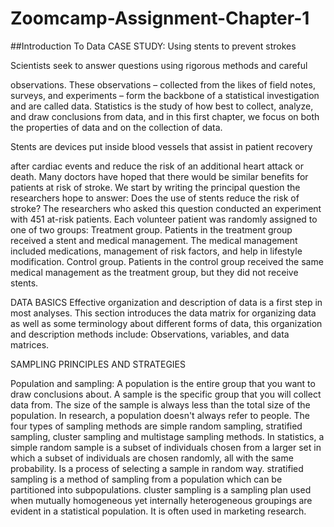 # Zoomcamp-Assignment-Chapter-1
##Introduction To Data
CASE STUDY: Using stents to prevent strokes

Scientists seek to answer questions using rigorous methods and careful

observations. These observations – collected from the likes of field
notes, surveys, and experiments – form the backbone of a statistical
investigation and are called data. Statistics is the study of how best
to collect, analyze, and draw conclusions from data, and in this first
chapter, we focus on both the properties of data and on the collection of data.

Stents are devices put inside blood vessels that assist in patient recovery

after cardiac events and reduce the risk of an additional heart attack or death. Many doctors have
hoped that there would be similar benefits for patients at risk of stroke. We start by writing the
principal question the researchers hope to answer:
Does the use of stents reduce the risk of stroke?
The researchers who asked this question conducted an experiment with 451 at-risk patients.
Each volunteer patient was randomly assigned to one of two groups:
Treatment group. Patients in the treatment group received a stent and medical management. The medical management included medications, management of risk factors, and help
in lifestyle modification.
Control group. Patients in the control group received the same medical management as the
treatment group, but they did not receive stents.

DATA BASICS
Effective organization and description of data is a first step in most analyses. This section
introduces the data matrix for organizing data as well as some terminology about different forms of
data, this organization and description methods include:
Observations, variables, and data matrices.


SAMPLING PRINCIPLES AND STRATEGIES

Population and sampling:
A population is the entire group that you want to draw conclusions about. A sample is the specific group that you will collect data from. The size of the sample is always less than the total size of the population. In research, a population doesn't always refer to people.
The four types of sampling methods are simple random sampling, stratified sampling, cluster sampling and multistage sampling methods. 
In statistics, a simple random sample is a subset of individuals chosen from a larger set in which a subset of individuals are chosen randomly, all with the same probability. Is a process of selecting a sample in random way. 
stratified sampling is a method of sampling from a population which can be partitioned into subpopulations.
cluster sampling is a sampling plan used when mutually homogeneous yet internally heterogeneous groupings are evident in a statistical population. It is often used in marketing research.

